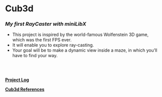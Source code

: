 # Cub3d
### <i>My first RayCaster with miniLibX </i>

* This project is inspired by the world-famous Wolfenstein 3D game, which was the first FPS ever. 
* It will enable you to explore ray-casting.
* Your goal will be to make a dynamic view inside a maze, in which you’ll have to find your way.

<br><br>

[**Project Log**](https://github.com/42-cub3d/cub3d/projects/1)

[**Cub3d References**](https://github.com/42-cub3d/cub3d/wiki/References)

